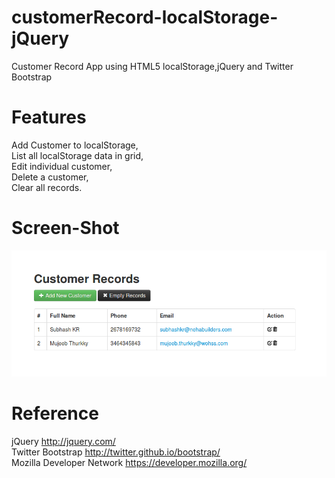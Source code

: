 customerRecord-localStorage-jQuery
==================================

Customer Record App using HTML5 localStorage,jQuery and Twitter Bootstrap

Features
==========

Add Customer to localStorage,	
List all localStorage data in grid,		
Edit individual customer,	
Delete a customer,	
Clear all records.	

Screen-Shot
===========

![customerRecord App](/screen/screen-shot.png "customerRecord Dashboard")	

Reference
===========

jQuery http://jquery.com/	
Twitter Bootstrap http://twitter.github.io/bootstrap/	
Mozilla Developer Network https://developer.mozilla.org/	
